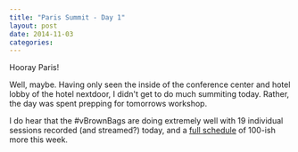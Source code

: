 ```yaml
---
title: "Paris Summit - Day 1"
layout: post
date: 2014-11-03
categories: 
---
```


Hooray Paris!

Well, maybe. Having only seen the inside of the conference center and hotel lobby of the hotel nextdoor, I didn't get to do much summiting today. Rather, the day was spent prepping for tomorrows workshop.

I do hear that the #vBrownBags are doing extremely well with 19 individual sessions recorded (and streamed?) today, and a [full schedule](http://openstack.prov12n.com/vbrownbag-techtalk-schedule-at-openstack-summit-paris-2/) of 100-ish more this week.
